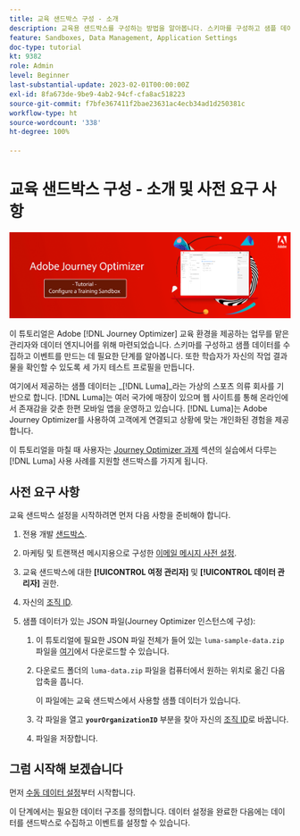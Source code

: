 ```yaml
---
title: 교육 샌드박스 구성 - 소개
description: 교육용 샌드박스를 구성하는 방법을 알아봅니다. 스키마를 구성하고 샘플 데이터를 수집하고 이벤트를 만드는 데 필요한 단계를 수행합니다.
feature: Sandboxes, Data Management, Application Settings
doc-type: tutorial
kt: 9382
role: Admin
level: Beginner
last-substantial-update: 2023-02-01T00:00:00Z
exl-id: 8fa673de-9be9-4ab2-94cf-cfa8ac518223
source-git-commit: f7bfe367411f2bae23631ac4ecb34ad1d250381c
workflow-type: ht
source-wordcount: '338'
ht-degree: 100%

---
```


# 교육 샌드박스 구성 - 소개 및 사전 요구 사항

![배너 튜토리얼 - 교육 샌드박스 구성](./assets/ajo-banner-configure-training-sandbox.png)

이 튜토리얼은 Adobe [!DNL Journey Optimizer] 교육 환경을 제공하는 업무를 맡은 관리자와 데이터 엔지니어를 위해 마련되었습니다. 스키마를 구성하고 샘플 데이터를 수집하고 이벤트를 만드는 데 필요한 단계를 알아봅니다. 또한 학습자가 자신의 작업 결과물을 확인할 수 있도록 세 가지 테스트 프로필을 만듭니다.

여기에서 제공하는 샘플 데이터는 _[!DNL Luma]_라는 가상의 스포츠 의류 회사를 기반으로 합니다. [!DNL Luma]는 여러 국가에 매장이 있으며 웹 사이트를 통해 온라인에서 존재감을 갖춘 한편 모바일 앱을 운영하고 있습니다. [!DNL Luma]는 Adobe Journey Optimizer를 사용하여 고객에게 연결되고 상황에 맞는 개인화된 경험을 제공합니다.

이 튜토리얼을 마칠 때 사용자는 [Journey Optimizer 과제](/help/challenges/introduction-and-prerequisites.md) 섹션의 실습에서 다루는 [!DNL Luma] 사용 사례를 지원할 샌드박스를 가지게 됩니다.

## 사전 요구 사항

교육 샌드박스 설정을 시작하려면 먼저 다음 사항을 준비해야 합니다.

1. 전용 개발 [샌드박스](https://experienceleague.adobe.com/docs/journey-optimizer-learn/tutorials/access-control/create-and-manage-sandboxes.html?lang=ko).

1. 마케팅 및 트랜잭션 메시지용으로 구성한 [이메일 메시지 사전 설정](https://experienceleague.adobe.com/docs/journey-optimizer-learn/tutorials/configuration/channel-configuration/set-up-email-channel.html?lang=ko).

1. 교육 샌드박스에 대한 **[!UICONTROL 여정 관리자]** 및 **[!UICONTROL 데이터 관리자]** 권한.

1. 자신의 [조직 ID](https://experienceleague.adobe.com/docs/core-services/interface/administration/organizations.html?lang=ko).

1. 샘플 데이터가 있는 JSON 파일(Journey Optimizer 인스턴스에 구성):

   1. 이 튜토리얼에 필요한 JSON 파일 전체가 들어 있는 `luma-sample-data.zip` 파일을 [여기](/help/tutorial-configure-a-training-sandbox/assets/luma-data/luma-sample-data.zip)에서 다운로드할 수 있습니다.

   1. 다운로드 폴더의 `luma-data.zip` 파일을 컴퓨터에서 원하는 위치로 옮긴 다음 압축을 풉니다.

      이 파일에는 교육 샌드박스에서 사용할 샘플 데이터가 있습니다.

   1. 각 파일을 열고 **`yourOrganizationID`** 부분을 찾아 자신의 [조직 ID](https://experienceleague.adobe.com/docs/core-services/interface/administration/organizations.html?lang=ko)로 바꿉니다.

   1. 파일을 저장합니다.

## 그럼 시작해 보겠습니다

먼저 [수동 데이터 설정](/help/tutorial-configure-a-training-sandbox/manual-data-set-up.md)부터 시작합니다.

이 단계에서는 필요한 데이터 구조를 정의합니다. 데이터 설정을 완료한 다음에는 데이터를 샌드박스로 수집하고 이벤트를 설정할 수 있습니다.
